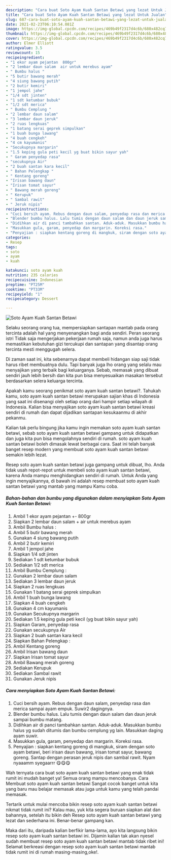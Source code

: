 ```yaml
---
description: "Cara buat Soto Ayam Kuah Santan Betawi yang lezat Untuk Jualan"
title: "Cara buat Soto Ayam Kuah Santan Betawi yang lezat Untuk Jualan"
slug: 687-cara-buat-soto-ayam-kuah-santan-betawi-yang-lezat-untuk-jualan
date: 2021-02-23T06:10:54.081Z
image: https://img-global.cpcdn.com/recipes/469b49f2317d4c6b/680x482cq70/soto-ayam-kuah-santan-betawi-foto-resep-utama.jpg
thumbnail: https://img-global.cpcdn.com/recipes/469b49f2317d4c6b/680x482cq70/soto-ayam-kuah-santan-betawi-foto-resep-utama.jpg
cover: https://img-global.cpcdn.com/recipes/469b49f2317d4c6b/680x482cq70/soto-ayam-kuah-santan-betawi-foto-resep-utama.jpg
author: Elmer Elliott
ratingvalue: 3.5
reviewcount: 15
recipeingredient:
- "1 ekor ayam pejantan  800gr"
- "2 lembar daun salam  air untuk merebus ayam"
- " Bumbu halus "
- "5 butir bawang merah"
- "4 siung bawang putih"
- "2 butir kemiri"
- "1 jempol jahe"
- "1/4 sdt jinten"
- "1 sdt ketumbar bubuk"
- "1/2 sdt merica"
- " Bumbu Cemplung "
- "2 lembar daun salam"
- "3 lembar daun jeruk"
- "2 ruas lengkuas"
- "1 batang serai geprek simpulkan"
- "1 buah bunga lawang"
- "4 buah cengkeh"
- "4 cm kayumanis"
- "Secukupnya margarin"
- "1.5 keping gula peti kecil yg buat bikin sayur yah"
- " Garam penyedap rasa"
- "secukupnya Air"
- "2 buah santan kara kecil"
- " Bahan Pelengkap "
- " Kentang goreng"
- "Irisan bawang daun"
- "Irisan tomat sayur"
- " Bawang merah goreng"
- " Kerupuk"
- " Sambal rawit"
- " Jeruk nipis"
recipeinstructions:
- "Cuci bersih ayam. Rebus dengan daun salam, penyedap rasa dan merica sampai ayam empuk. Suwir2 dagingnya."
- "Blender bumbu halus. Lalu tumis dengan daun salam dan daun jeruk sampai bumbu matang."
- "Didihkan air di panci tambahkan santan. Aduk-aduk. Masukkan bumbu halus yg sudah ditumis dan bumbu cemplung yg lain. Masukkan daging ayam suwir."
- "Masukkan gula, garam, penyedap dan margarin. Koreksi rasa."
- "Penyajian : siapkan kentang goreng di mangkuk, siram dengan soto ayam betawi, beri irisan daun bawang, irisan tomat sayur, bawang goreng. Santap dengan perasan jeruk nipis dan sambal rawit. Nyam nyaaamm syegaarrr 😋😋😋"
categories:
- Resep
tags:
- soto
- ayam
- kuah

katakunci: soto ayam kuah 
nutrition: 235 calories
recipecuisine: Indonesian
preptime: "PT25M"
cooktime: "PT33M"
recipeyield: "1"
recipecategory: Dessert

---
```



![Soto Ayam Kuah Santan Betawi](https://img-global.cpcdn.com/recipes/469b49f2317d4c6b/680x482cq70/soto-ayam-kuah-santan-betawi-foto-resep-utama.jpg)

Selaku seorang orang tua, mempersiapkan santapan mantab pada orang tercinta adalah hal yang menyenangkan bagi anda sendiri. Peran seorang istri Tidak saja mengerjakan pekerjaan rumah saja, namun anda juga harus memastikan kebutuhan gizi tercukupi dan santapan yang disantap orang tercinta mesti menggugah selera.

Di zaman  saat ini, kita sebenarnya dapat membeli hidangan siap saji tidak harus ribet membuatnya dulu. Tapi banyak juga lho orang yang selalu mau menyajikan yang terbaik bagi keluarganya. Sebab, memasak yang dibuat sendiri jauh lebih bersih dan kita pun bisa menyesuaikan masakan tersebut berdasarkan selera keluarga tercinta. 



Apakah kamu seorang penikmat soto ayam kuah santan betawi?. Tahukah kamu, soto ayam kuah santan betawi merupakan sajian khas di Indonesia yang saat ini disenangi oleh setiap orang dari hampir setiap wilayah di Indonesia. Kalian bisa menyajikan soto ayam kuah santan betawi kreasi sendiri di rumah dan dapat dijadikan santapan kesukaanmu di akhir pekanmu.

Kalian tak perlu bingung jika kamu ingin memakan soto ayam kuah santan betawi, sebab soto ayam kuah santan betawi gampang untuk didapatkan dan juga kita pun bisa mengolahnya sendiri di rumah. soto ayam kuah santan betawi boleh dimasak lewat berbagai cara. Saat ini telah banyak banget resep modern yang membuat soto ayam kuah santan betawi semakin lebih lezat.

Resep soto ayam kuah santan betawi juga gampang untuk dibuat, lho. Anda tidak usah repot-repot untuk membeli soto ayam kuah santan betawi, karena Anda mampu menghidangkan sendiri di rumah. Untuk Anda yang ingin menyajikannya, di bawah ini adalah resep membuat soto ayam kuah santan betawi yang mantab yang mampu Kamu coba.

<!--inarticleads1-->

##### Bahan-bahan dan bumbu yang digunakan dalam menyiapkan Soto Ayam Kuah Santan Betawi:

1. Ambil 1 ekor ayam pejantan +- 800gr
1. Siapkan 2 lembar daun salam + air untuk merebus ayam
1. Ambil  Bumbu halus :
1. Ambil 5 butir bawang merah
1. Gunakan 4 siung bawang putih
1. Ambil 2 butir kemiri
1. Ambil 1 jempol jahe
1. Siapkan 1/4 sdt jinten
1. Sediakan 1 sdt ketumbar bubuk
1. Sediakan 1/2 sdt merica
1. Ambil  Bumbu Cemplung :
1. Gunakan 2 lembar daun salam
1. Sediakan 3 lembar daun jeruk
1. Siapkan 2 ruas lengkuas
1. Gunakan 1 batang serai geprek simpulkan
1. Ambil 1 buah bunga lawang
1. Siapkan 4 buah cengkeh
1. Gunakan 4 cm kayumanis
1. Gunakan Secukupnya margarin
1. Sediakan 1.5 keping gula peti kecil (yg buat bikin sayur yah)
1. Siapkan  Garam, penyedap rasa
1. Gunakan secukupnya Air
1. Siapkan 2 buah santan kara kecil
1. Siapkan  Bahan Pelengkap :
1. Ambil  Kentang goreng
1. Ambil Irisan bawang daun
1. Siapkan Irisan tomat sayur
1. Ambil  Bawang merah goreng
1. Sediakan  Kerupuk
1. Sediakan  Sambal rawit
1. Gunakan  Jeruk nipis




<!--inarticleads2-->

##### Cara menyiapkan Soto Ayam Kuah Santan Betawi:

1. Cuci bersih ayam. Rebus dengan daun salam, penyedap rasa dan merica sampai ayam empuk. Suwir2 dagingnya.
1. Blender bumbu halus. Lalu tumis dengan daun salam dan daun jeruk sampai bumbu matang.
1. Didihkan air di panci tambahkan santan. Aduk-aduk. Masukkan bumbu halus yg sudah ditumis dan bumbu cemplung yg lain. Masukkan daging ayam suwir.
1. Masukkan gula, garam, penyedap dan margarin. Koreksi rasa.
1. Penyajian : siapkan kentang goreng di mangkuk, siram dengan soto ayam betawi, beri irisan daun bawang, irisan tomat sayur, bawang goreng. Santap dengan perasan jeruk nipis dan sambal rawit. Nyam nyaaamm syegaarrr 😋😋😋




Wah ternyata cara buat soto ayam kuah santan betawi yang enak tidak rumit ini mudah banget ya! Semua orang mampu mencobanya. Cara Membuat soto ayam kuah santan betawi Sangat cocok banget untuk kita yang baru mau belajar memasak atau juga untuk kamu yang telah pandai memasak.

Tertarik untuk mulai mencoba bikin resep soto ayam kuah santan betawi nikmat tidak rumit ini? Kalau mau, yuk kita segera buruan siapkan alat dan bahannya, setelah itu bikin deh Resep soto ayam kuah santan betawi yang lezat dan sederhana ini. Benar-benar gampang kan. 

Maka dari itu, daripada kalian berfikir lama-lama, ayo kita langsung bikin resep soto ayam kuah santan betawi ini. Dijamin kalian tak akan nyesel sudah membuat resep soto ayam kuah santan betawi mantab tidak ribet ini! Selamat berkreasi dengan resep soto ayam kuah santan betawi mantab tidak rumit ini di rumah masing-masing,oke!.

